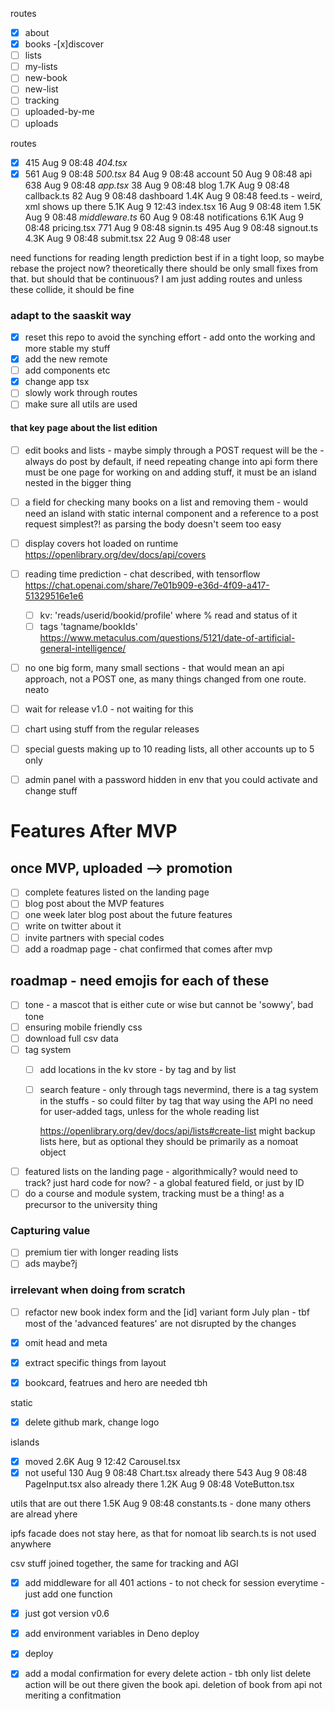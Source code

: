 routes
-[x] about
-[x] books
-[x]discover
-[ ] lists
-[ ] my-lists
-[ ] new-book
- [ ] new-list
- [ ] tracking
- [ ] uploaded-by-me
- [  ] uploads

routes
- [x]  415 Aug  9 08:48 _404.tsx_
- [x]  561 Aug  9 08:48 _500.tsx_
84 Aug  9 08:48 account
50 Aug  9 08:48 api
 638 Aug  9 08:48 _app.tsx_
38 Aug  9 08:48 blog
1.7K Aug  9 08:48 callback.ts
82 Aug  9 08:48 dashboard
1.4K Aug  9 08:48 feed.ts - weird, xml shows up there
5.1K Aug  9 12:43 index.tsx
16 Aug  9 08:48 item
1.5K Aug  9 08:48 _middleware.ts_
60 Aug  9 08:48 notifications
6.1K Aug  9 08:48 pricing.tsx
 771 Aug  9 08:48 signin.ts
 495 Aug  9 08:48 signout.ts
4.3K Aug  9 08:48 submit.tsx
22 Aug  9 08:48 user

need functions for reading length prediction 
best if in a tight loop, so maybe rebase the project now?
theoretically there should be only small fixes from that. but should that be continuous?
I am just adding routes and unless these collide, it should be fine
### adapt to the saaskit way
- [x] reset this repo to avoid the synching effort - add onto the working and more stable my stuff
- [x] add the new remote
- [ ] add components etc
- [x] change app tsx
- [ ] slowly work through routes
- [ ] make sure all utils are used

#### that key page about the list edition

- [ ] edit books and lists - maybe simply through a POST request will be the - always do post by default, if need repeating change into api form
there must be one page for working on and adding stuff, it must be an island nested in the bigger thing
- [ ] a field for checking many books on a list and removing them - would need
      an island with static internal component and a reference to a post request
      simplest?! as parsing the body doesn't seem too easy
- [ ] display covers hot loaded on runtime https://openlibrary.org/dev/docs/api/covers
- [ ] reading time prediction - chat described, with tensorflow
      https://chat.openai.com/share/7e01b909-e36d-4f09-a417-51329516e1e6
  - [ ] kv: 'reads/userid/bookid/profile' where % read and status of it
  - [ ] tags 'tagname/bookIds'
        https://www.metaculus.com/questions/5121/date-of-artificial-general-intelligence/

- [ ] no one big form, many small sections - that would mean an api approach, not a POST one, as many things changed from one route. neato

- [ ] wait for release v1.0 - not waiting for this
- [ ] chart using stuff from the regular releases

- [ ] special guests making up to 10 reading lists, all other accounts up to 5 only
- [ ] admin panel with a password hidden in env that you could activate and change stuff

# Features After MVP

## once MVP, uploaded --> promotion

- [ ] complete features listed on the landing page
- [ ] blog post about the MVP features
- [ ] one week later blog post about the future features
- [ ] write on twitter about it
- [ ] invite partners with special codes
- [ ] add a roadmap page - chat confirmed that comes after mvp

## roadmap - need emojis for each of these
- [ ] tone - a mascot that is either cute or wise but cannot be 'sowwy', bad tone
- [ ] ensuring mobile friendly css
- [ ] download full csv data
- [ ] tag system 
  - [ ] add locations in the kv store - by tag and by list
  - [ ] search feature - only through tags
      nevermind, there is a tag system in the stuffs - so could filter by tag that way using the API
      no need for user-added tags, unless for the whole reading list

      https://openlibrary.org/dev/docs/api/lists#create-list
      might backup lists here, but as optional
      they should be primarily as a nomoat object
- [ ] featured lists on the landing page - algorithmically? would need to track?
      just hard code for now? - a global featured field, or just by ID
- [ ] do a course and module system, tracking must be a thing! as a precursor to
      the university thing

### Capturing value

- [ ] premium tier with longer reading lists
- [ ] ads maybe?j

### irrelevant when doing from scratch
- [ ] refactor new book index form and the [id] variant form
July plan - tbf most of the 'advanced features' are not disrupted by the changes

- [x] omit head and meta
- [x] extract specific things from layout
- [x] bookcard, featrues and hero are needed tbh

static
- [x] delete github mark, change logo

islands
- [x] moved 2.6K Aug  9 12:42 Carousel.tsx
- [x] not useful  130 Aug  9 08:48 Chart.tsx
already there 543 Aug  9 08:48 PageInput.tsx
also already there 1.2K Aug  9 08:48 VoteButton.tsx

utils that are out there
1.5K Aug  9 08:48 constants.ts - done
many others are alread yhere

ipfs facade does not stay here, as that for nomoat lib
search.ts is not used anywhere

csv stuff joined together, the same for tracking and AGI


- [x] add middleware for all 401 actions - to not check for session everytime - just add one function
- [x] just got version v0.6
- [x] add environment variables in Deno deploy
- [x] deploy
- [x] add a modal confirmation for every delete action - tbh only list delete action will be out there given the book api. deletion of book from api not meriting a confitmation


